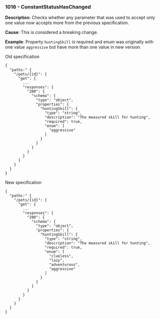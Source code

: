 ### 1016 - ConstantStatusHasChanged

**Description**: Checks whether any parameter that was used to accept only one value now accepts more from the previous specification.

**Cause**: This is considered a breaking change.

**Example**: Property `huntingSkill` is required and enum was originally with one value `aggressive` but have more than one value in new version.

Old specification
```json5
{
  "paths:" {
    "/pets/{id}": {
      "get": {
        ...
        "responses": {
          "200": {
            "schema": {
              "type": "object",
              "properties": {
                "huntingSkill": {
                  "type": "string",
                  "description": "The measured skill for hunting",
                  "required": true,
                  "enum": [
                    "aggressive"
                  ]
                }
              }
            }
          }
        }
      }
    }
  }
}
```

New specification
```json5
{
  "paths:" {
    "/pets/{id}": {
      "get": {
        ...
        "responses": {
          "200": {
            "schema": {
              "type": "object",
              "properties": {
                "huntingSkill": {
                  "type": "string",
                  "description": "The measured skill for hunting",
                  "required": true,
                  "enum": [
                    "clueless",
                    "lazy",
                    "adventurous",
                    "aggressive"
                  ]
                }
              }
            }
          }
        }
      }
    }
  }
}
```
